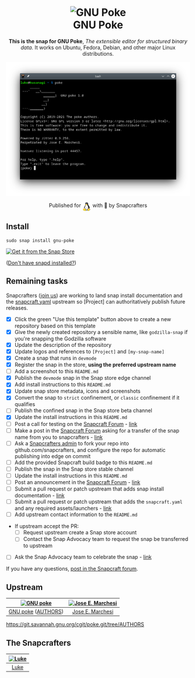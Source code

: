 <h1 align="center">
  <img src="https://avatars1.githubusercontent.com/u/29598503?v=3&s=256" alt="GNU Poke">
  <br />
  GNU Poke
</h1>

<p align="center"><b>This is the snap for GNU Poke</b>, <i>The extensible editor for structured binary data</i>. It works on Ubuntu, Fedora, Debian, and other major Linux distributions.</p>

<!-- Uncomment and modify this when you are provided a build status badge
<p align="center">
<a href="https://build.snapcraft.io/user/snapcrafters/gnu-poke"><img src="https://build.snapcraft.io/badge/snapcrafters/fork-and-rename-me.svg" alt="Snap Status"></a>
</p>
-->

![gnu-poke](/screenshot_1.0.png?master/screenshot_1.0.png "gnu-poke")

<p align="center">Published for <img src="https://raw.githubusercontent.com/anythingcodes/slack-emoji-for-techies/gh-pages/emoji/tux.png" align="top" width="24" /> with 💝 by Snapcrafters</p>

## Install

    sudo snap install gnu-poke

[![Get it from the Snap Store](https://snapcraft.io/static/images/badges/en/snap-store-white.svg)](https://snapcraft.io/poke)

([Don't have snapd installed?](https://snapcraft.io/docs/core/install))

## Remaining tasks

Snapcrafters ([join us](https://forum.snapcraft.io/t/join-snapcrafters/1325)) 
are working to land snap install documentation and
the [snapcraft.yaml](https://github.com/snapcrafters/fork-and-rename-me/blob/master/snap/snapcraft.yaml)
upstream so [Project] can authoritatively publish future releases.

  - [x] Click the green "Use this template" button above to create a new repository based on this template
  - [x] Give the newly created repository a sensible name, like `godzilla-snap` if you're snapping the Godzilla software
  - [x] Update the description of the repository
  - [x] Update logos and references to `[Project]` and `[my-snap-name]`
  - [x] Create a snap that runs in `devmode`
  - [x] Register the snap in the store, **using the preferred upstream name**
  - [ ] Add a screenshot to this `README.md`
  - [x] Publish the `devmode` snap in the Snap store edge channel
  - [x] Add install instructions to this `README.md`
  - [x] Update snap store metadata, icons and screenshots
  - [x] Convert the snap to `strict` confinement, or `classic` confinement if it qualifies
  - [ ] Publish the confined snap in the Snap store beta channel
  - [x] Update the install instructions in this `README.md`
  - [ ] Post a call for testing on the [Snapcraft Forum](https://forum.snapcraft.io) - [link]()
  - [ ] Make a post in the [Snapcraft Forum](https://forum.snapcraft.io) asking for a transfer of the snap name from you to snapcrafters - [link]()
  - [ ] Ask a [Snapcrafters admin](https://github.com/orgs/snapcrafters/people?query=%20role%3Aowner) to fork your repo into github.com/snapcrafters, and configure the repo for automatic publishing into edge on commit
  - [ ] Add the provided Snapcraft build badge to this `README.md`
  - [ ] Publish the snap in the Snap store stable channel
  - [ ] Update the install instructions in this `README.md`
  - [ ] Post an announcement in the [Snapcraft Forum](https://forum.snapcraft.io) - [link]()
  - [ ] Submit a pull request or patch upstream that adds snap install documentation - [link]()
  - [ ] Submit a pull request or patch upstream that adds the `snapcraft.yaml` and any required assets/launchers - [link]()
  - [ ] Add upstream contact information to the `README.md`  
  - If upstream accept the PR:
    - [ ] Request upstream create a Snap store account
    - [ ] Contact the Snap Advocacy team to request the snap be transferred to upstream
  - [ ] Ask the Snap Advocacy team to celebrate the snap - [link]()

If you have any questions, [post in the Snapcraft forum](https://forum.snapcraft.io).

## Upstream

| [![GNU poke](https://gravatar.com/avatar/bc0bced65e963eb5c3a16cab8b004431?s=128)](http://www.jemarch.net/poke) | [![Jose E. Marchesi](http://www.jemarch.net/jemarch-t.png)](http://www.jemarch.net/cv.html) |
| :---: | :---: |
| [GNU poke](http://www.jemarch.net/poke) ([AUTHORS](https://git.savannah.gnu.org/cgit/poke.git/tree/AUTHORS)) | [Jose E. Marchesi](http://www.jemarch.net/cv.html) |

https://git.savannah.gnu.org/cgit/poke.git/tree/AUTHORS

## The Snapcrafters

| [![Luke](https://avatars.githubusercontent.com/u/836281?s=128&u=bcfdfa1256483cef169eaf1dab8ca00d0e4124a9&v=4)](https://github.com/lrenaud/) |
| :---: |
| [Luke](https://github.com/lrenaud/) |
